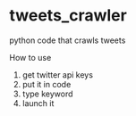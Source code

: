 # tweets_crawler

python code that crawls tweets

How to use
1. get twitter api keys
2. put it in code
3. type keyword
4. launch it

